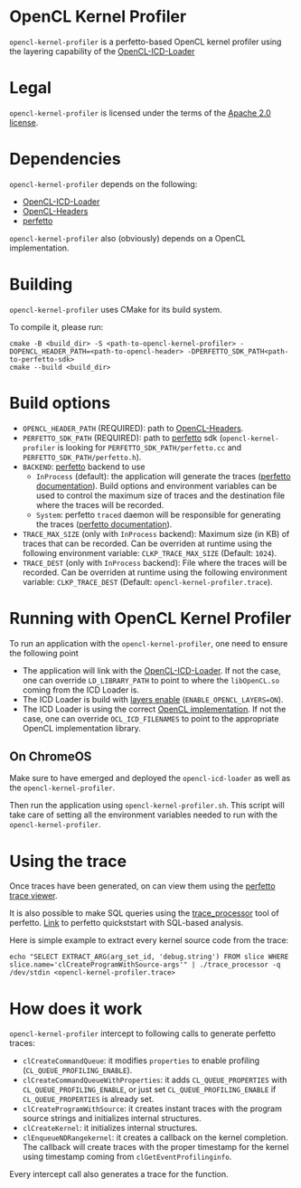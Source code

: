 # OpenCL Kernel Profiler

`opencl-kernel-profiler` is a perfetto-based OpenCL kernel profiler using the layering capability of the [OpenCL-ICD-Loader](https://github.com/KhronosGroup/OpenCL-ICD-Loader#about-layers)

# Legal

`opencl-kernel-profiler` is licensed under the terms of the [Apache 2.0 license](LICENSE).

# Dependencies

`opencl-kernel-profiler` depends on the following:

* [OpenCL-ICD-Loader](https://github.com/KhronosGroup/OpenCL-ICD-Loader)
* [OpenCL-Headers](https://github.com/KhronosGroup/OpenCL-Headers)
* [perfetto](https://github.com/google/perfetto)

`opencl-kernel-profiler` also (obviously) depends on a OpenCL implementation.

# Building

`opencl-kernel-profiler` uses CMake for its build system.

To compile it, please run:
```
cmake -B <build_dir> -S <path-to-opencl-kernel-profiler> -DOPENCL_HEADER_PATH=<path-to-opencl-header> -DPERFETTO_SDK_PATH<path-to-perfetto-sdk>
cmake --build <build_dir>
```

# Build options

* `OPENCL_HEADER_PATH` (REQUIRED): path to [OpenCL-Headers](https://github.com/KhronosGroup/OpenCL-Headers).
* `PERFETTO_SDK_PATH` (REQUIRED): path to [perfetto](https://github.com/google/perfetto) sdk (`opencl-kernel-profiler` is looking for `PERFETTO_SDK_PATH/perfetto.cc` and `PERFETTO_SDK_PATH/perfetto.h`).
* `BACKEND`: [perfetto](https://github.com/google/perfetto) backend to use
  * `InProcess` (default): the application will generate the traces ([perfetto documentation](https://perfetto.dev/docs/instrumentation/tracing-sdk#in-process-mode)). Build options and environment variables can be used to control the maximum size of traces and the destination file where the traces will be recorded.
  * `System`: perfetto `traced` daemon will be responsible for generating the traces ([perfetto documentation](https://perfetto.dev/docs/instrumentation/tracing-sdk#system-mode)).
* `TRACE_MAX_SIZE` (only with `InProcess` backend): Maximum size (in KB) of traces that can be recorded. Can be overriden at runtime using the following environment variable: `CLKP_TRACE_MAX_SIZE` (Default: `1024`).
* `TRACE_DEST` (only with `InProcess` backend): File where the traces will be recorded. Can be overriden at runtime using the following environment variable: `CLKP_TRACE_DEST` (Default: `opencl-kernel-profiler.trace`).

# Running with OpenCL Kernel Profiler

To run an application with the `opencl-kernel-profiler`, one need to ensure the following point

* The application will link with the [OpenCL-ICD-Loader](https://github.com/KhronosGroup/OpenCL-ICD-Loader). If not the case, one can override `LD_LIBRARY_PATH` to point to where the `libOpenCL.so` coming from the ICD Loader is.
* The ICD Loader is build with [layers enable](https://github.com/KhronosGroup/OpenCL-ICD-Loader#about-layers) (`ENABLE_OPENCL_LAYERS=ON`).
* The ICD Loader is using the correct [OpenCL implementation](https://github.com/KhronosGroup/OpenCL-ICD-Loader#about-layers). If not the case, one can override `OCL_ICD_FILENAMES` to point to the appropriate OpenCL implementation library.

## On ChromeOS

Make sure to have emerged and deployed the `opencl-icd-loader` as well as the `opencl-kernel-profiler`.

Then run the application using `opencl-kernel-profiler.sh`. This script will take care of setting all the environment variables needed to run with the `opencl-kernel-profiler`.

# Using the trace

Once traces have been generated, on can view them using the [perfetto trace viewer](https://ui.perfetto.dev).

It is also possible to make SQL queries using the [trace_processor](https://perfetto.dev/docs/analysis/trace-processor) tool of perfetto.
[Link](https://perfetto.dev/docs/quickstart/trace-analysis) to perfetto quickststart with SQL-based analysis.

Here is simple example to extract every kernel source code from the trace:
```
echo "SELECT EXTRACT_ARG(arg_set_id, 'debug.string') FROM slice WHERE slice.name='clCreateProgramWithSource-args'" | ./trace_processor -q /dev/stdin <opencl-kernel-profiler.trace>
```

# How does it work

`opencl-kernel-profiler` intercept to following calls to generate perfetto traces:

* `clCreateCommandQueue`: it modifies `properties` to enable profiling (`CL_QUEUE_PROFILING_ENABLE`).
* `clCreateCommandQueueWithProperties`: it adds `CL_QUEUE_PROPERTIES` with `CL_QUEUE_PROFILING_ENABLE`, or just set `CL_QUEUE_PROFILING_ENABLE` if `CL_QUEUE_PROPERTIES` is already set.
* `clCreateProgramWithSource`: it creates instant traces with the program source strings and initializes internal structures.
* `clCreateKernel`: it initializes internal structures.
* `clEnqueueNDRangekernel`: it creates a callback on the kernel completion. The callback will create traces with the proper timestamp for the kernel using timestamp coming from `clGetEventProfilinginfo`.

Every intercept call also generates a trace for the function.
